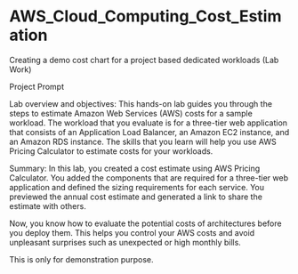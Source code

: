 # AWS_Cloud_Computing_Cost_Estimation
Creating a demo cost chart for a project based dedicated workloads (Lab Work)

Project Prompt

Lab overview and objectives:
This hands-on lab guides you through the steps to estimate Amazon Web Services (AWS) costs for a sample workload. The workload that you evaluate is for a three-tier web application that consists of an Application Load Balancer, an Amazon EC2 instance, and an Amazon RDS instance. The skills that you learn will help you use AWS Pricing Calculator to estimate costs for your workloads.

Summary:
In this lab, you created a cost estimate using AWS Pricing Calculator. You added the components that are required for a three-tier web application and defined the sizing requirements for each service. You previewed the annual cost estimate and generated a link to share the estimate with others. 

Now, you know how to evaluate the potential costs of architectures before you deploy them. This helps you control your AWS costs and avoid unpleasant surprises such as unexpected or high monthly bills.

This is only for demonstration purpose.
